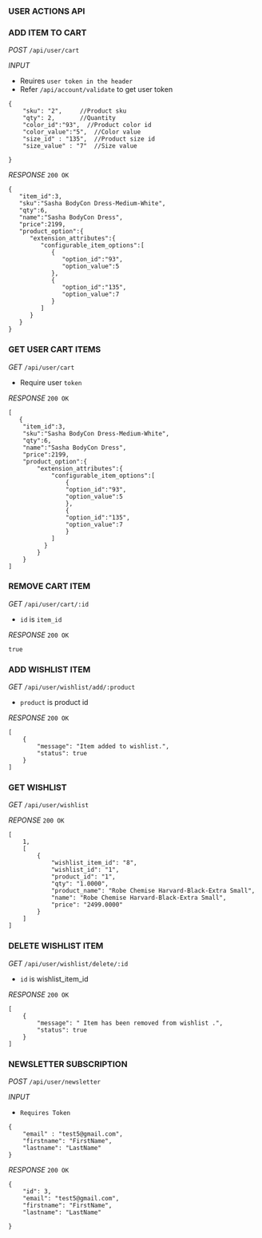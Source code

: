 ### USER ACTIONS API

### ADD ITEM TO CART

_POST_ `/api/user/cart`

_INPUT_ 

- Reuires `user token in the header`
- Refer `/api/account/validate` to get user token

```
{
	"sku": "2",     //Product sku
	"qty": 2,       //Quantity
    "color_id":"93",  //Product color id
	"color_value":"5",  //Color value
	"size_id" : "135",  //Product size id
	"size_value" : "7"  //Size value

}

```


_RESPONSE_ `200 OK`

```
{  
   "item_id":3,
   "sku":"Sasha BodyCon Dress-Medium-White",
   "qty":6,
   "name":"Sasha BodyCon Dress",
   "price":2199,
   "product_option":{  
      "extension_attributes":{  
         "configurable_item_options":[  
            {  
               "option_id":"93",
               "option_value":5
            },
            {  
               "option_id":"135",
               "option_value":7
            }
         ]
      }
   }
}

```


### GET USER CART ITEMS

_GET_  `/api/user/cart`

- Require user `token`

_RESPONSE_ `200 OK`

```
[  
   {  
    "item_id":3,
    "sku":"Sasha BodyCon Dress-Medium-White",
    "qty":6,
    "name":"Sasha BodyCon Dress",
    "price":2199,
    "product_option":{  
        "extension_attributes":{  
            "configurable_item_options":[  
                {  
                "option_id":"93",
                "option_value":5
                },
                {  
                "option_id":"135",
                "option_value":7
                }
            ]
          }
        }
    }
]

```


### REMOVE CART ITEM

_GET_  `/api/user/cart/:id`

- `id` is `item_id`

_RESPONSE_ `200 OK`

```
true

```





### ADD WISHLIST ITEM

_GET_  `/api/user/wishlist/add/:product`

- `product` is product id

_RESPONSE_ `200 OK`


```
[
    {
        "message": "Item added to wishlist.",
        "status": true
    }
]

```


### GET WISHLIST

_GET_ `/api/user/wishlist`

_REPONSE_ `200 OK`

```
[
    1,
    [
        {
            "wishlist_item_id": "8",
            "wishlist_id": "1",
            "product_id": "1",
            "qty": "1.0000",
            "product_name": "Robe Chemise Harvard-Black-Extra Small",
            "name": "Robe Chemise Harvard-Black-Extra Small",
            "price": "2499.0000"
        }
    ]
]

```


### DELETE WISHLIST ITEM

_GET_ `/api/user/wishlist/delete/:id`

- `id` is wishlist_item_id

_RESPONSE_ `200 OK`

```
[
    {
        "message": " Item has been removed from wishlist .",
        "status": true
    }
]

```


### NEWSLETTER SUBSCRIPTION

_POST_  `/api/user/newsletter`

_INPUT_

- `Requires Token`

```
{
    "email" : "test5@gmail.com",
    "firstname": "FirstName",
    "lastname": "LastName"
}

```

_RESPONSE_ `200 OK`

```
{
    "id": 3,
    "email": "test5@gmail.com",
    "firstname": "FirstName",
    "lastname": "LastName"
    
}

```